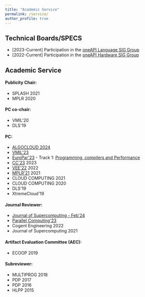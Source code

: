 ```yaml
---
title: "Academic Service"
permalink: /service/
author_profile: true
---
```


## Technical Boards/SPECS

* [2023-Current] Participation in the [oneAPI Language SIG Group](https://github.com/oneapi-src/oneAPI-tab/tree/main/language)
* [2022-Current] Participation in the [oneAPI Hardware SIG Group](https://github.com/oneapi-src/oneAPI-tab/tree/main/hardware)

## Academic Service 

#### Publicity Chair: 
  * SPLASH 2021
  * MPLR 2020

#### PC co-chair:
  * VMIL'20
  * DLS'19
  
#### PC: 
  * [ALGOCLOUD 2024](https://researchr.org/conference/algocloud-2024)
  * [VMIL'23](https://2023.splashcon.org/home/vmil-2023)
  * [EuroPar'23](https://2023.euro-par.org/) - Track 1: [Programming, compilers and Performance](https://2023.euro-par.org/submission-of-papers/submission-of-papers/track-1-programming-compilers-and-performance/)
  * [CC'23](https://conf.researchr.org/track/CC-2023/CC-2023-research-papers) 2023
  * [VEE'22](https://conf.researchr.org/committee/vee-2022/vee-2022-papers-program-committee) 2022
  * [MPLR'21](https://wwuindico.uni-muenster.de/event/449/) 2021 
  * CLOUD COMPUTING 2021
  * CLOUD COMPUTING 2020
  * DLS'19
  * XtremeCloud'19
  
#### Journal Reviewer:
  * [Journal of Supercomputing - Feb'24](https://link.springer.com/journal/11227)
  * [Parallel Computing'23](https://www.sciencedirect.com/journal/parallel-computing)
  * Cogent Engineering 2022
  * Journal of Supercomputing 2021 

#### Artifact Evaluation Committee (AEC): 
  * ECOOP 2019

#### Subreviewer:
  * MULTIPROG 2018
  * PDP 2017
  * PDP 2016
  * HLPP 2015
